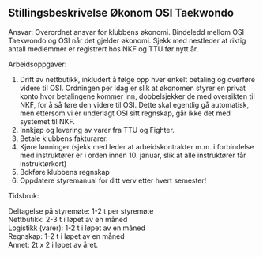 ## Stillingsbeskrivelse Økonom OSI Taekwondo

Ansvar: Overordnet ansvar for klubbens økonomi. Bindeledd mellom OSI Taekwondo og OSI når det gjelder økonomi. Sjekk med nestleder at riktig antall medlemmer er registrert hos NKF og TTU før nytt år.

Arbeidsoppgaver:

1. Drift av nettbutikk, inkludert å følge opp hver enkelt betaling og overføre videre til OSI. Ordningen per idag er slik at økonomen styrer en privat konto hvor betalingene kommer inn, dobbelsjekker de med oversikten til NKF, for å så føre den videre til OSI. Dette skal egentlig gå automatisk, men ettersom vi er underlagt OSI sitt regnskap, går ikke det med systemet til NKF.
2. Innkjøp og levering av varer fra TTU og Fighter.
3. Betale klubbens fakturarer.
4. Kjøre lønninger (sjekk med leder at arbeidskontrakter m.m. i forbindelse med instruktører er i orden innen 10. januar, slik at alle instruktører får instruktørkort)
5. Bokføre klubbens regnskap
6. Oppdatere styremanual for ditt verv etter hvert semester!

Tidsbruk:

Deltagelse på styremøte: 1-2 t per styremøte  
Nettbutikk: 2-3 t i løpet av en måned  
Logistikk (varer): 1-2 t i løpet av en måned  
Regnskap: 1-2 t i løpet av en måned  
Annet: 2t x 2 i løpet av året.
  
  
  
  
  